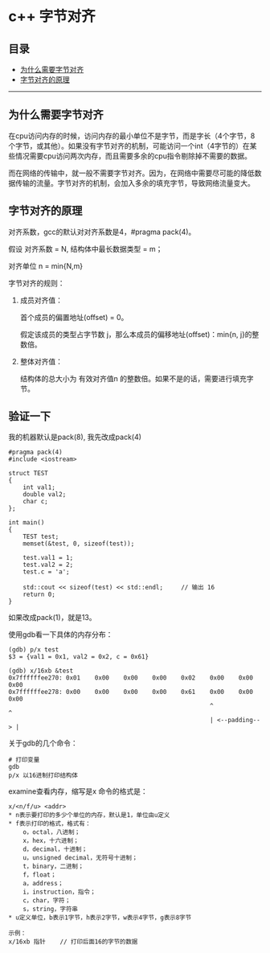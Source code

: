 # c++ 字节对齐

## 目录
* [为什么需要字节对齐](#为什么需要字节对齐)
* [字节对齐的原理](#字节对齐的原理)

---

## 为什么需要字节对齐

在cpu访问内存的时候，访问内存的最小单位不是字节，而是字长（4个字节，8个字节，或其他）。如果没有字节对齐的机制，可能访问一个int（4字节的）在某些情况需要cpu访问两次内存，而且需要多余的cpu指令剔除掉不需要的数据。

而在网络的传输中，就一般不需要字节对齐。因为，在网络中需要尽可能的降低数据传输的流量。字节对齐的机制，会加入多余的填充字节，导致网络流量变大。

## 字节对齐的原理

对齐系数，gcc的默认对对齐系数是4，#pragma pack(4)。

假设 对齐系数 = N, 结构体中最长数据类型 = m；

对齐单位 n = min{N,m} 

字节对齐的规则：
1. 成员对齐值：
    
    首个成员的偏置地址(offset) = 0。

    假定该成员的类型占字节数 j，那么本成员的偏移地址(offset)：min{n, j}的整数倍。

2. 整体对齐值：

    结构体的总大小为 有效对齐值n 的整数倍。如果不是的话，需要进行填充字节。

## 验证一下

我的机器默认是pack(8), 我先改成pack(4)
```
#pragma pack(4)
#include <iostream>

struct TEST
{
    int val1;
    double val2;
    char c;
};

int main()
{
    TEST test;
    memset(&test, 0, sizeof(test));
    
    test.val1 = 1;
    test.val2 = 2;
    test.c = 'a';

    std::cout << sizeof(test) << std::endl;     // 输出 16 
    return 0;
}
```

如果改成pack(1)，就是13。

使用gdb看一下具体的内存分布：
```
(gdb) p/x test
$3 = {val1 = 0x1, val2 = 0x2, c = 0x61}

(gdb) x/16xb &test
0x7ffffffee270:	0x01	0x00	0x00	0x00	0x02	0x00	0x00	0x00
0x7ffffffee278:	0x00	0x00	0x00	0x00	0x61	0x00	0x00	0x00
                                                        ^               ^ 
                                                        | <--padding--> |

```


关于gdb的几个命令：
```
# 打印变量
gdb  
p/x 以16进制打印结构体
```


examine查看内存，缩写是x
命令的格式是：
```
x/<n/f/u> <addr>
* n表示要打印的多少个单位的内存，默认是1，单位由u定义
* f表示打印的格式，格式有：
    o，octal，八进制；
    x，hex，十六进制；
    d，decimal，十进制；
    u，unsigned decimal，无符号十进制；
    t，binary，二进制；
    f，float；
    a，address；
    i，instruction，指令；
    c，char，字符；
    s，string，字符串
* u定义单位，b表示1字节，h表示2字节，w表示4字节，g表示8字节

示例：
x/16xb 指针    // 打印后面16的字节的数据
```

